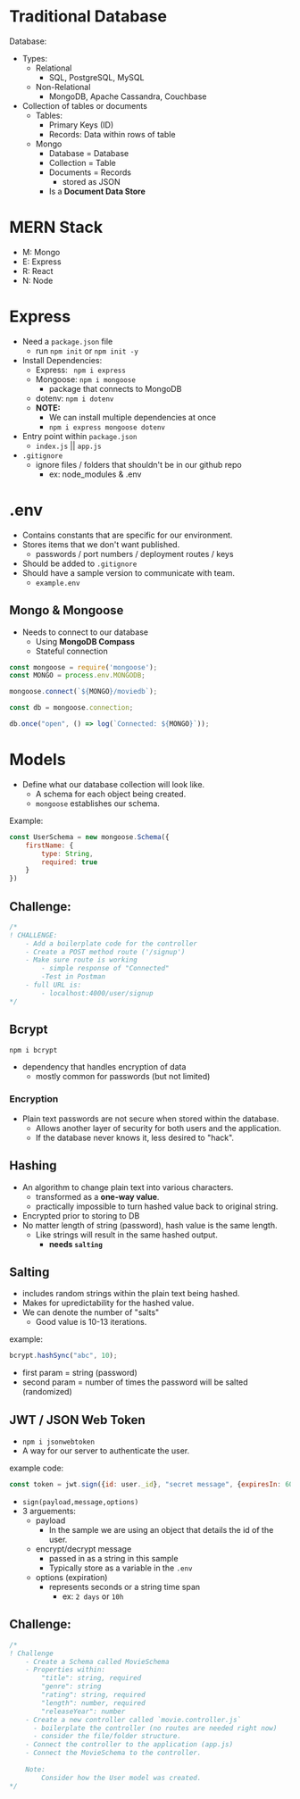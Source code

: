 # Traditional Database

Database:
- Types:
  - Relational
    - SQL, PostgreSQL, MySQL
  - Non-Relational
    - MongoDB, Apache Cassandra, Couchbase
- Collection of tables or documents
  - Tables:
    - Primary Keys (ID)
    - Records: Data within rows of table
  - Mongo
    - Database = Database
    - Collection = Table
    - Documents = Records
      - stored as JSON
    - Is a **Document Data Store**

# MERN Stack
- M: Mongo
- E: Express
- R: React
- N: Node

# Express
- Need a `package.json` file
  - run `npm init` or `npm init -y`
- Install Dependencies:
  - Express: ` npm i express`
  - Mongoose: `npm i mongoose`
    - package that connects to MongoDB
  - dotenv: `npm i dotenv`
  - **NOTE:**
    - We can install multiple dependencies at once
    - `npm i express mongoose dotenv`
- Entry point within `package.json`
  - `index.js` || `app.js`
- `.gitignore`
  - ignore files / folders that shouldn't be in our github repo
    - ex: node_modules & .env

# .env
- Contains constants that are specific for our environment.
- Stores items that we don't want published.
  - passwords / port numbers / deployment routes / keys
- Should be added to `.gitignore`
- Should have a sample version to communicate with team.
  - `example.env`

## Mongo & Mongoose
- Needs to connect to our database
  - Using **MongoDB Compass**
  - Stateful connection

```js
const mongoose = require('mongoose');
const MONGO = process.env.MONGODB;

mongoose.connect(`${MONGO}/moviedb`);

const db = mongoose.connection;

db.once("open", () => log(`Connected: ${MONGO}`));
```

# Models 
- Define what our database collection will look like.
  - A schema for each object being created.
  - `mongoose` establishes our schema.

Example: 
```js
const UserSchema = new mongoose.Schema({
    firstName: {
        type: String,
        required: true 
    }
})
```

## Challenge:
```js
/*
! CHALLENGE:
    - Add a boilerplate code for the controller
    - Create a POST method route ('/signup')
    - Make sure route is working
        - simple response of "Connected"
        -Test in Postman
    - full URL is:
        - localhost:4000/user/signup
*/
```

## Bcrypt
`npm i bcrypt`
- dependency that handles encryption of data
  - mostly common for passwords (but not limited)

### Encryption
- Plain text passwords are not secure when stored within the database.
  - Allows another layer of security for both users and the application.
  - If the database never knows it, less desired to "hack".

## Hashing
- An algorithm to change plain text into various characters.
  - transformed as a **one-way value**.
  - practically impossible to turn hashed value back to original string.
- Encrypted prior to storing to DB
- No matter length of string (password), hash value is the same length.
  - Like strings will result in the same hashed output.
    - **needs `salting`**

## Salting
- includes random strings within the plain text being hashed.
- Makes for upredictability for the hashed value.
- We can denote the number of "salts"
  - Good value is 10-13 iterations.

example:
```js
bcrypt.hashSync("abc", 10);
```
- first param = string (password)
- second param = number of times the password will be salted (randomized)

## JWT / JSON Web Token
- `npm i jsonwebtoken`
- A way for our server to authenticate the user.

example code:
```js
const token = jwt.sign({id: user._id}, "secret message", {expiresIn: 60 * 60 * 24});
```
- `sign(payload,message,options)`
- 3 arguements:
  - payload
    - In the sample we are using an object that details the id of the user.
  - encrypt/decrypt message
    - passed in as a string in this sample
    - Typically store as a variable in the `.env`
  - options (expiration)
    - represents seconds or a string time span
      - ex: `2 days` or `10h`

## Challenge:
```js
/* 
! Challenge
    - Create a Schema called MovieSchema
    - Properties within:
        "title": string, required
        "genre": string
        "rating": string, required
        "length": number, required
        "releaseYear": number
    - Create a new controller called `movie.controller.js`
      - boilerplate the controller (no routes are needed right now)
      - consider the file/folder structure.
    - Connect the controller to the application (app.js)
    - Connect the MovieSchema to the controller.
        
    Note:
        Consider how the User model was created.
*/
```